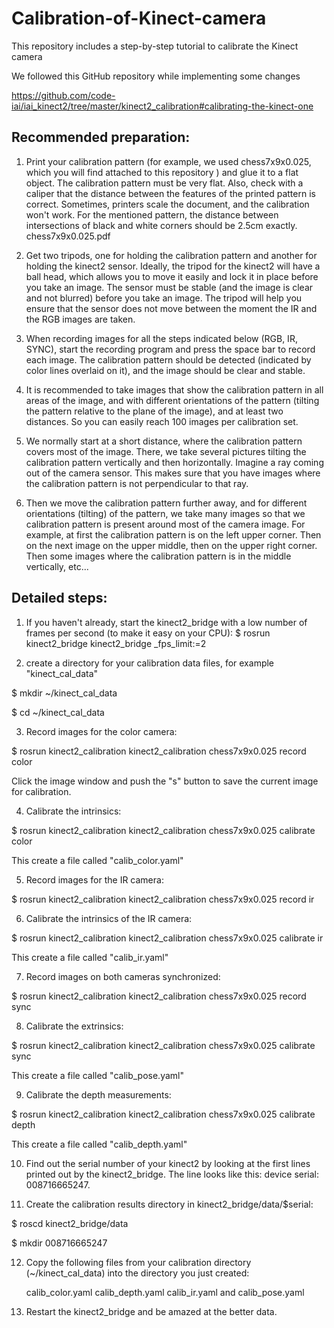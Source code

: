 # Calibration-of-Kinect-camera
This repository includes a step-by-step tutorial to calibrate the Kinect camera

We followed this GitHub repository while implementing some changes

https://github.com/code-iai/iai_kinect2/tree/master/kinect2_calibration#calibrating-the-kinect-one


## Recommended preparation:

1. Print your calibration pattern (for example, we used chess7x9x0.025, which you will find attached to this repository ) and glue it to a flat object. The calibration pattern must be very flat. Also, check with a caliper that the distance between the features of the printed pattern is correct. Sometimes, printers scale the document, and the calibration won't work. For the mentioned pattern, the distance between intersections of black and white corners should be 2.5cm exactly. chess7x9x0.025.pdf

2. Get two tripods, one for holding the calibration pattern and another for holding the
kinect2 sensor. Ideally, the tripod for the kinect2 will have a ball head, which allows you to move it easily and lock it in place before you take an image. The sensor must be stable (and the image is clear and not blurred) before you take an image. The tripod will help you ensure that the sensor does not move between the moment the IR and the RGB images are taken.

4. When recording images for all the steps indicated below (RGB, IR, SYNC), start the recording program and press the space bar to record each image. The calibration pattern should be detected (indicated by color lines overlaid on it), and the image should be clear and stable.
   
5. It is recommended to take images that show the calibration pattern in all areas of the image, and with different orientations of the pattern (tilting the pattern relative to the plane of the image), and at least two distances. So you can easily reach 100 images per calibration set.

6. We normally start at a short distance, where the calibration pattern covers most of the image. There, we take several pictures tilting the calibration pattern vertically and then horizontally. Imagine a ray coming out of the camera sensor. This makes sure that you have images where the calibration pattern is not perpendicular to that ray.

7. Then we move the calibration pattern further away, and for different orientations (tilting) of the pattern, we take many images so that we calibration pattern is present around most of the camera image. For example, at first the calibration pattern is on the left upper corner. Then on the next image on the upper middle, then on the upper right corner. Then some images where the calibration pattern is in the middle vertically, etc...

   
## Detailed steps:

1. If you haven't already, start the kinect2_bridge with a low number of frames per second (to make it easy on your CPU):
   $ rosrun kinect2_bridge kinect2_bridge _fps_limit:=2
   
2. create a directory for your calibration data files, for example "kinect_cal_data"
    
$ mkdir ~/kinect_cal_data

$ cd ~/kinect_cal_data

3.  Record images for the color camera:

$ rosrun kinect2_calibration kinect2_calibration chess7x9x0.025 record color

 Click the image window and push the "s" button to save the current image for calibration.
 
4. Calibrate the intrinsics:

$ rosrun kinect2_calibration kinect2_calibration chess7x9x0.025 calibrate color

This create a file called "calib_color.yaml"
   
5. Record images for the IR camera:

$ rosrun kinect2_calibration kinect2_calibration chess7x9x0.025 record ir
   
6. Calibrate the intrinsics of the IR camera:
   
$ rosrun kinect2_calibration kinect2_calibration chess7x9x0.025 calibrate ir

This create a file called "calib_ir.yaml"
   
7. Record images on both cameras synchronized:

$ rosrun kinect2_calibration kinect2_calibration chess7x9x0.025 record sync

8. Calibrate the extrinsics:
   
$ rosrun kinect2_calibration kinect2_calibration chess7x9x0.025 calibrate sync

This create a file called "calib_pose.yaml"

9.  Calibrate the depth measurements:
    
$ rosrun kinect2_calibration kinect2_calibration chess7x9x0.025 calibrate depth

This create a file called "calib_depth.yaml"
 
10. Find out the serial number of your kinect2 by looking at the first lines printed out by the kinect2_bridge. The line looks like this: device serial: 008716665247.

11. Create the calibration results directory in kinect2_bridge/data/$serial:
    
$ roscd kinect2_bridge/data

$ mkdir 008716665247

12. Copy the following files from your calibration directory (~/kinect_cal_data) into the directory you just created:
    
    calib_color.yaml  calib_depth.yaml  calib_ir.yaml and calib_pose.yaml
    
13. Restart the kinect2_bridge and be amazed at the better data.
